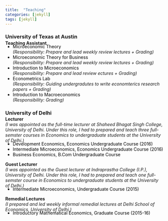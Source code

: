 ```yaml
---
title:  "Teaching"
categories: [jekyll]
tags: [jekyll]
---
```

<h3><strong><p>University of Texas at Austin</p></strong></h3>
<p style="margin-top:-15px;"><strong>Teaching Assistant</strong>
<!---
<br />(<a href="" target="_blank">Course evaluations</a>)</p>
-->
<ul style="margin-top:-20px;">
  <li style="color:#000000;">Microeconomic Theory</li>  <em>(Responsibility: Prepare and lead weekly review lectures + Grading)</em> 
  <li style="color:#000000;">Microeconomic Theory for Business </li> <em>(Responsibility: Prepare and lead weekly review lectures + Grading)</em> 
  <li style="color:#000000;">Introduction to Microeconomics </li> <em>(Responsibility: Prepare and lead review ectures + Grading)</em> 
  <li style="color:#000000;">Econometrics Lab </li>  <em> (Responsibility: Guiding undergradutes to write economterics research papers + Grading)</em> 
  <li style="color:#000000;">Introduction to Macroeconomics </li>  <em>(Responsibility: Grading)</em> 
</ul>   
</p>

<h3><strong><p style="margin-top:20px;">University of Delhi</p></strong></h3>
<p style="margin-top:-15px;"><strong>Lecturer</strong>  <br>
<em> (I was appointed as the full-time lecturer at Shaheed Bhagat Singh College, University of Delhi. Under this role, I had to prepared and teach three full-semster courses in Economics to undergraduate students at the University of Delhi.)</em> </p>
<!---
<br />(<a href="" target="_blank">Course evaluations</a>)</p>
-->
<ul style="margin-top:-20px;">
  <li style="color:#000000;">Development Economics, Economics Undergraduate Course (2016)</li>
  <li style="color:#000000;">Intermediate Microeconomics, Economics Undergraduate Course (2016)</li>
  <li style="color:#000000;">Business Economics, B.Com Undergraduate Course</li>
</ul>

<p><strong>Guest Lecturer</strong><br>
<em>(I was appointed as the Guest lecturer at Indraprastha College (I.P.), University of Delhi. Under this role, I had to prepared and teach one full-semster course in Economics to undergraduate students at the University of Delhi.)</em>  </p> 
<!---
<br />(<a href="" target="_blank">Course evaluations</a>)</p>
-->
<ul style="margin-top:-20px;">
<li style="color:#000000;">Intermediate Microeconomics, Undergraduate Course (2015)</li>
</ul>

<p><strong>Remedial Lectures </strong> <br>
 <em>(I prepared and led weekly informal remedial lectures at Delhi School of Economics, University of Delhi.)</em>  </p>
<!---
<br />(<a href="" target="_blank">Course evaluations</a>)</p>
-->
<ul style="margin-top:-20px;">
<li style="color:#000000;">Introductory Mathematical Economics, Graduate Course (2015-16)</li>
</ul>




